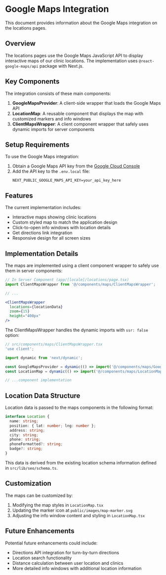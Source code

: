 # Google Maps Integration

This document provides information about the Google Maps integration on the locations pages.

## Overview

The locations pages use the Google Maps JavaScript API to display interactive maps of our clinic locations. The implementation uses `@react-google-maps/api` package with Next.js.

## Key Components

The integration consists of these main components:

1. **GoogleMapsProvider**: A client-side wrapper that loads the Google Maps API
2. **LocationMap**: A reusable component that displays the map with customized markers and info windows
3. **ClientMapsWrapper**: A client component wrapper that safely uses dynamic imports for server components

## Setup Requirements

To use the Google Maps integration:

1. Obtain a Google Maps API key from the [Google Cloud Console](https://console.cloud.google.com/)
2. Add the API key to the `.env.local` file:
   ```
   NEXT_PUBLIC_GOOGLE_MAPS_API_KEY=your_api_key_here
   ```

## Features

The current implementation includes:

- Interactive maps showing clinic locations
- Custom styled map to match the application design
- Click-to-open info windows with location details
- Get directions link integration
- Responsive design for all screen sizes

## Implementation Details

The maps are implemented using a client component wrapper to safely use them in server components:

```jsx
// In Server Component (app/[locale]/locations/page.tsx)
import ClientMapsWrapper from '@/components/maps/ClientMapsWrapper';

// ...

<ClientMapsWrapper 
  locations={locationData}
  zoom={15}
  height="400px"
/>
```

The ClientMapsWrapper handles the dynamic imports with `ssr: false` option:

```jsx
// src/components/maps/ClientMapsWrapper.tsx
'use client';

import dynamic from 'next/dynamic';

const GoogleMapsProvider = dynamic(() => import('@/components/maps/GoogleMapsProvider'), { ssr: false });
const LocationMap = dynamic(() => import('@/components/maps/LocationMap'), { ssr: false });

// ...component implementation
```

## Location Data Structure

Location data is passed to the maps components in the following format:

```typescript
interface Location {
  name: string;
  position: { lat: number; lng: number };
  address: string;
  city: string;
  phone: string;
  phoneFormatted?: string;
  badge?: string;
}
```

This data is derived from the existing location schema information defined in `src/lib/seo/schema.ts`.

## Customization

The maps can be customized by:

1. Modifying the map styles in `LocationMap.tsx`
2. Updating the marker icon at `public/images/map-marker.svg`
3. Adjusting the info window content and styling in `LocationMap.tsx`

## Future Enhancements

Potential future enhancements could include:

- Directions API integration for turn-by-turn directions
- Location search functionality
- Distance calculation between user location and clinics
- More detailed info windows with additional location information 